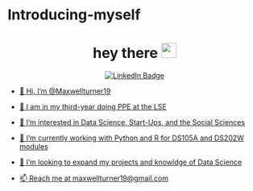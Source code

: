 # Introducing-myself

<h1 align="center">
  hey there
  <img src="https://media.giphy.com/media/hvRJCLFzcasrR4ia7z/giphy.gif" width="30px"/>
</h1>

<!---
Introducing-myself is a ✨ special ✨ repository because its `README.md` (this file) appears on your GitHub profile.
You can click the Preview link to take a look at your changes.
--->

<div id="badges" align="center">
  <a href="https://www.linkedin.com/in/maxwellfilip-turner/">
    <img src="https://img.shields.io/badge/LinkedIn-blue?logo=linkedin&logoColor=white" alt="LinkedIn Badge"/>
</div>


- 👋 Hi, I’m @Maxwellturner19
- 💼 I am in my third-year doing PPE at the LSE 
- 👀 I’m interested in Data Science, Start-Ups, and the Social Sciences
- 🌱 I’m currently working with Python and R for DS105A and DS202W modules
- 💞️ I’m looking to expand my projects and knowldge of Data Science 

- 📫 Reach me at maxwellturner19@gmail.com
